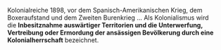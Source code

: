 Kolonialreiche 1898, vor dem Spanisch-Amerikanischen Krieg, dem Boxeraufstand und dem Zweiten Burenkrieg ... Als Kolonialismus wird die **Inbesitznahme auswärtiger Territorien und die Unterwerfung, Vertreibung oder Ermordung der ansässigen Bevölkerung durch eine Kolonialherrschaft** bezeichnet.